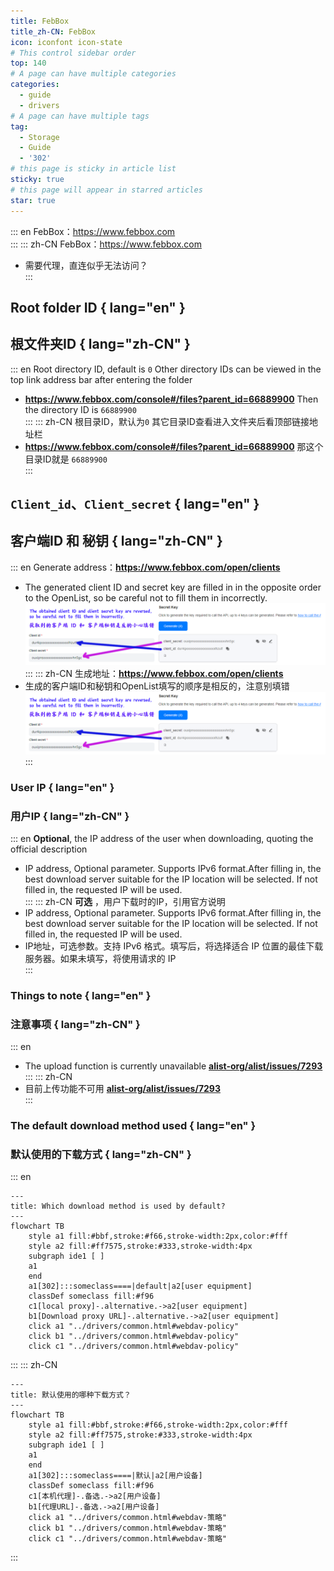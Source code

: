 ```yaml
---
title: FebBox
title_zh-CN: FebBox
icon: iconfont icon-state
# This control sidebar order
top: 140
# A page can have multiple categories
categories:
  - guide
  - drivers
# A page can have multiple tags
tag:
  - Storage
  - Guide
  - '302'
# this page is sticky in article list
sticky: true
# this page will appear in starred articles
star: true
---
```


::: en
FebBox：https://www.febbox.com
<br/>
:::
::: zh-CN
FebBox：https://www.febbox.com

- 需要代理，直连似乎无法访问？
  <br/>
  :::

## **Root folder ID** { lang="en" }

## **根文件夹ID** { lang="zh-CN" }

::: en
Root directory ID, default is `0`
Other directory IDs can be viewed in the top link address bar after entering the folder

- **https://www.febbox.com/console#/files?parent_id=66889900**
  Then the directory ID is `66889900`
  <br/>
  :::
  ::: zh-CN
  根目录ID，默认为`0`
  其它目录ID查看进入文件夹后看顶部链接地址栏
- **https://www.febbox.com/console#/files?parent_id=66889900**
  那这个目录ID就是 `66889900`
  <br/>
  :::

## **`Client_id`**、**`Client_secret`** { lang="en" }

## **客户端ID 和 秘钥** { lang="zh-CN" }

::: en
Generate address：**https://www.febbox.com/open/clients**

- The generated client ID and secret key are filled in in the opposite order to the OpenList, so be careful not to fill them in incorrectly.
  ![](/img/drivers/febbox/febox.png)
  <br/>
  :::
  ::: zh-CN
  生成地址：**https://www.febbox.com/open/clients**
- 生成的客户端ID和秘钥和OpenList填写的顺序是相反的，注意别填错
  ![](/img/drivers/febbox/febox.png)
  <br/>
  :::

### **User IP** { lang="en" }

### **用户IP** { lang="zh-CN" }

::: en
**Optional**, the IP address of the user when downloading, quoting the official description

- IP address, Optional parameter. Supports IPv6 format.After filling in, the best download server suitable for the IP location will be selected. If not filled in, the requested IP will be used.
  <br/>
  :::
  ::: zh-CN
  **可选** ，用户下载时的IP，引用官方说明
- IP address, Optional parameter. Supports IPv6 format.After filling in, the best download server suitable for the IP location will be selected. If not filled in, the requested IP will be used.
- IP地址，可选参数。支持 IPv6 格式。填写后，将选择适合 IP 位置的最佳下载服务器。如果未填写，将使用请求的 IP
  <br/>
  :::

### **Things to note** { lang="en" }

### **注意事项** { lang="zh-CN" }

::: en

- The upload function is currently unavailable [**alist-org/alist/issues/7293**](https://github.com/alist-org/alist/issues/7293#issuecomment-2395776474)
  <br/>
  :::
  ::: zh-CN
- 目前上传功能不可用 [**alist-org/alist/issues/7293**](https://github.com/alist-org/alist/issues/7293#issuecomment-2395776474)
  <br/>
  :::

### **The default download method used** { lang="en" }

### **默认使用的下载方式** { lang="zh-CN" }

::: en

```mermaid
---
title: Which download method is used by default?
---
flowchart TB
    style a1 fill:#bbf,stroke:#f66,stroke-width:2px,color:#fff
    style a2 fill:#ff7575,stroke:#333,stroke-width:4px
    subgraph ide1 [ ]
    a1
    end
    a1[302]:::someclass====|default|a2[user equipment]
    classDef someclass fill:#f96
    c1[local proxy]-.alternative.->a2[user equipment]
    b1[Download proxy URL]-.alternative.->a2[user equipment]
    click a1 "../drivers/common.html#webdav-policy"
    click b1 "../drivers/common.html#webdav-policy"
    click c1 "../drivers/common.html#webdav-policy"
```

:::
::: zh-CN

```mermaid
---
title: 默认使用的哪种下载方式？
---
flowchart TB
    style a1 fill:#bbf,stroke:#f66,stroke-width:2px,color:#fff
    style a2 fill:#ff7575,stroke:#333,stroke-width:4px
    subgraph ide1 [ ]
    a1
    end
    a1[302]:::someclass====|默认|a2[用户设备]
    classDef someclass fill:#f96
    c1[本机代理]-.备选.->a2[用户设备]
    b1[代理URL]-.备选.->a2[用户设备]
    click a1 "../drivers/common.html#webdav-策略"
    click b1 "../drivers/common.html#webdav-策略"
    click c1 "../drivers/common.html#webdav-策略"
```

:::
